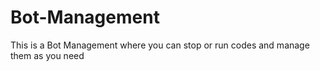 # Bot-Management
This is a Bot Management where you can stop or run codes and manage them as you need
